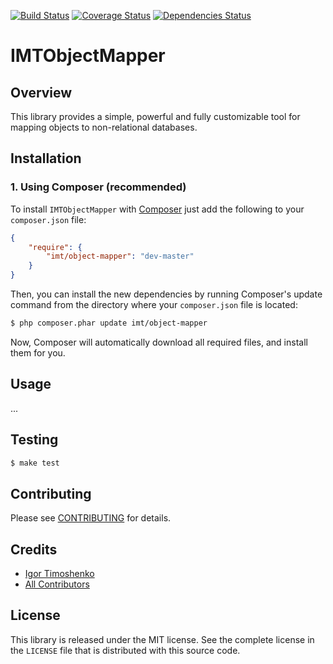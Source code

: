 [![Build Status](https://travis-ci.org/IgorTimoshenko/IMTObjectMapper.png?branch=master)](https://travis-ci.org/IgorTimoshenko/IMTObjectMapper)
[![Coverage Status](https://coveralls.io/repos/IgorTimoshenko/IMTObjectMapper/badge.png?branch=master)](https://coveralls.io/r/IgorTimoshenko/IMTObjectMapper)
[![Dependencies Status](https://depending.in/IgorTimoshenko/IMTObjectMapper.png)](http://depending.in/IgorTimoshenko/IMTObjectMapper)

# IMTObjectMapper #

## Overview ##

This library provides a simple, powerful and fully customizable tool for mapping
objects to non-relational databases.

## Installation ##

### 1. Using Composer (recommended) ###

To install `IMTObjectMapper` with [Composer][1] just add the following to your
`composer.json` file:

```json
{
    "require": {
        "imt/object-mapper": "dev-master"
    }
}
```

Then, you can install the new dependencies by running Composer's update command
from the directory where your `composer.json` file is located:

```sh
$ php composer.phar update imt/object-mapper
```

Now, Composer will automatically download all required files, and install them
for you.

## Usage ##

...

## Testing ##

```sh
$ make test
```

## Contributing ##

Please see [CONTRIBUTING][2] for details.

## Credits

- [Igor Timoshenko][3]
- [All Contributors][4]

## License ##

This library is released under the MIT license. See the complete license in the
`LICENSE` file that is distributed with this source code.

[1]: http://getcomposer.org
[2]: https://github.com/IgorTimoshenko/IMTObjectMapper/blob/master/CONTRIBUTING.md
[3]: https://github.com/IgorTimoshenko
[4]: https://github.com/IgorTimoshenko/IMTObjectMapper/graphs/contributors
